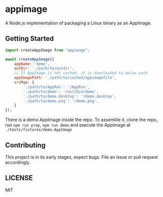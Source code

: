 # appimage

A Node.js implementation of packaging a Linux binary as an AppImage.

## Getting Started

```js
import createAppImage from "appimage";

await createAppImage({
    appName: 'demo',
    outDir: './path/to/outdir',
    // If AppImage is not cached, it is downloaded to below path
    appImagePath: './path/to/cached/appimagefile',
    srcMap: {
        './path/to/AppRun': '/AppRun',
        './path/to/demo': '/usr/bin/demo',
        './path/to/demo.desktop': '/demo.desktop',
        './path/to/demo.png': '/demo.png',
    }
});
```

There is a demo AppImage inside the repo. To assemble it, clone the repo, run `npm run prep`, `npm run demo` and execute the AppImage at `./tests/fixtures/demo.AppImage`

## Contributing

This project is in its early stages, expect bugs. File an issue or pull request accordingly.

## LICENSE

MIT
